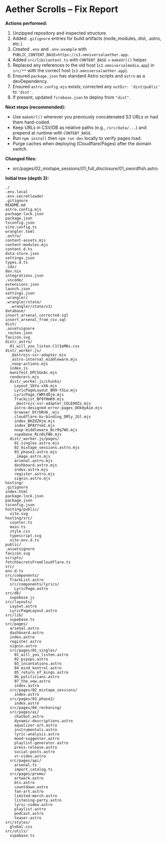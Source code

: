 # Aether Scrolls – Fix Report

  **Actions performed:**

  1. Unzipped repository and inspected structure.
  2. Added `.gitignore` entries for build artifacts (node_modules, dist, .astro, etc.).
  3. Created `.env` and `.env.example` with `PUBLIC_CONTENT_BASE=https://s3.omniversalaether.app`.
  4. Added `src/lib/content.ts` with `CONTENT_BASE` + `makeUrl()` helper.
  5. Replaced any references to the old host (`s3.omniversalmedia.app`) in `src/**` with the correct host (`s3.omniversalaether.app`).
  6. Ensured `package.json` has standard Astro scripts and `astro` as a devDependency.
  7. Ensured `astro.config.mjs` exists; corrected any `outDir: 'dist/public'` to `'dist'`.
  8. If present, updated `firebase.json` to deploy from `"dist"`.

  **Next steps (recommended):**
  - Use `makeUrl()` wherever you previously concatenated S3 URLs or had them hard-coded.
  - Keep URLs in CSV/DB as relative paths (e.g., `/src/data/...`) and prepend at runtime with `CONTENT_BASE`.
  - Run `npm install` then `npm run dev` locally to verify pages load.
  - Purge caches when deploying (Cloudflare/Pages) after the domain switch.

  **Changed files:** 
  - src/pages/02_mixtape_sessions/01_full_disclosure/01_swordfish.astro

  **Initial tree (depth 3):**
  ```
  ./
.env.local
.env.secretloader
.gitignore
README.md
astro.config.mjs
package-lock.json
package.json
tsconfig.json
vite.config.ts
wrangler.toml
.astro/
  content-assets.mjs
  content-modules.mjs
  content.d.ts
  data-store.json
  settings.json
  types.d.ts
.idx/
  dev.nix
  integrations.json
.vscode/
  extensions.json
  launch.json
  settings.json
.wrangler/
  .wrangler/state/
    .wrangler/state/v3/
database/
  insert_arsenal_corrected.sql
  insert_arsenal_from_csv.sql
dist/
  .assetsignore
  _routes.json
  favicon.svg
  dist/_astro/
    01_will_you_listen.C1tIeM6x.css
  dist/_worker.js/
    _@astrojs-ssr-adapter.mjs
    _astro-internal_middleware.mjs
    _noop-actions.mjs
    index.js
    manifest_DPCSGnAc.mjs
    renderers.mjs
    dist/_worker.js/chunks/
      Layout_SbYa-sXA.mjs
      LyricPageLayout_BH9-t5Lw.mjs
      LyricPage_CWMt4Djm.mjs
      TrackList_BF9fHmK9.mjs
      _@astrojs-ssr-adapter_CGLE0OZz.mjs
      astro-designed-error-pages_DOk0yA1e.mjs
      browser_DtrbRn6_.mjs
      cloudflare-kv-binding_DMly_2Gl.mjs
      index_BHZdZHjm.mjs
      index_BPAYYsmI.mjs
      noop-middleware_BcrRq7WX.mjs
      supabase_RLn6LFWb.mjs
    dist/_worker.js/pages/
      01_singles.astro.mjs
      02_mixtape_sessions.astro.mjs
      03_phase2.astro.mjs
      _image.astro.mjs
      arsenal.astro.mjs
      dashboard.astro.mjs
      index.astro.mjs
      register.astro.mjs
      signin.astro.mjs
hosting/
  .gitignore
  index.html
  package-lock.json
  package.json
  tsconfig.json
  hosting/public/
    vite.svg
  hosting/src/
    counter.ts
    main.ts
    style.css
    typescript.svg
    vite-env.d.ts
public/
  .assetsignore
  favicon.svg
scripts/
  fetchSecretsFromCloudflare.ts
src/
  env.d.ts
  src/components/
    TrackList.astro
    src/components/lyrics/
      LyricPage.astro
  src/db/
    supabase.js
  src/layouts/
    Layout.astro
    LyricPageLayout.astro
  src/lib/
    supabase.ts
  src/pages/
    arsenal.astro
    dashboard.astro
    index.astro
    register.astro
    signin.astro
    src/pages/01_singles/
      01_will_you_listen.astro
      02_psyops.astro
      03_incantations.astro
      04_mind_kontrol.astro
      05_return_of_kings.astro
      06_politicians.astro
      07_the_vow.astro
      index.astro
    src/pages/02_mixtape_sessions/
      index.astro
    src/pages/03_phase2/
      index.astro
    src/pages/04_reckoning/
    src/pages/ai/
      chatbot.astro
      dynamic-descriptions.astro
      equalizer-art.astro
      instrumentals.astro
      lyric-analysis.astro
      mood-suggester.astro
      playlist-generator.astro
      press-release.astro
      social-posts.astro
      vr-video.astro
    src/pages/api/
      arsenal.ts
      import_catalog.ts
    src/pages/promo/
      artwork.astro
      bts.astro
      countdown.astro
      fan-art.astro
      limited-merch.astro
      listening-party.astro
      lyric-video.astro
      playlist.astro
      podcast.astro
      teaser.astro
  src/styles/
    global.css
  src/utils/
    supabase.ts
  ```
